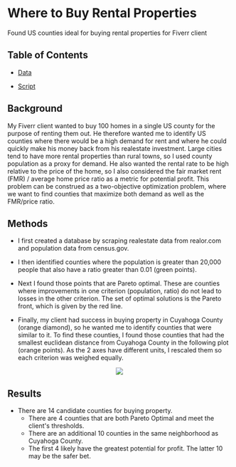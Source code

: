 # Where to Buy Rental Properties
Found US counties ideal for buying rental properties for Fiverr client  

## Table of Contents

* [Data](https://github.com/colinmichaellynch/Fiverr-Projects/blob/main/Where%20to%20Buy%20Rental%20Properties/CountyInfo.csv)

* [Script]()

## Background

My Fiverr client wanted to buy 100 homes in a single US county for the purpose of renting them out. He therefore wanted me to identify US counties where there would be a high demand for rent and where he could quickly make his money back from his realestate investment. Large cities tend to have more rental properties than rural towns, so I used county population as a proxy for demand. He also wanted the rental rate to be high relative to the price of the home, so I also considered the fair market rent (FMR) / average home price ratio as a metric for potential profit. This problem can be construed as a two-objective optimization problem, where we want to find counties that maximize both demand as well as the FMR/price ratio. 

## Methods 

* I first created a database by scraping realestate data from realor.com and population data from census.gov. 

* I then identified counties where the population is greater than 20,000 people that also have a ratio greater than 0.01 (green points). 

* Next I found those points that are Pareto optimal. These are counties where improvements in one criterion (population, ratio) do not lead to losses in the other criterion. The set of optimal solutions is the Pareto front, which is given by the red line. 

* Finally, my client had success in buying property in Cuyahoga County (orange diamond), so he wanted me to identify counties that were similar to it. To find these counties, I found those counties that had the smallest euclidean distance from Cuyahoga County in the following plot (orange points). As the 2 axes have different units, I rescaled them so each criterion was weighed equally. 

<p align="center">
  <img src=https://user-images.githubusercontent.com/61156429/212129404-4fb64ff6-58b3-4d64-9e9f-202628315aac.png>
</p>

## Results

* There are 14 candidate counties for buying property. 
   - There are 4 counties that are both Pareto Optimal and meet the client's thresholds. 
   - There are an additional 10 counties in the same neighborhood as Cuyahoga County. 
   - The first 4 likely have the greatest potential for profit. The latter 10 may be the safer bet. 
